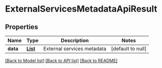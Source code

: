 # ExternalServicesMetadataApiResult
## Properties

| Name | Type | Description | Notes |
|------------ | ------------- | ------------- | -------------|
| **data** | [**List**](ExternalServiceMetadataApiResult.md) | External services metadata | [default to null] |

[[Back to Model list]](../README.md#documentation-for-models) [[Back to API list]](../README.md#documentation-for-api-endpoints) [[Back to README]](../README.md)

